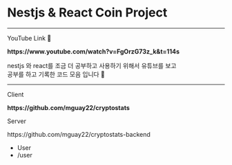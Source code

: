 # Nestjs & React Coin Project 

<hr>
<p>YouTube Link 🚀<p>
<p><b>https://www.youtube.com/watch?v=FgOrzG73z_k&t=114s</b></p>

<p>
    <span>nestjs 와 react를 조금 더 공부하고 사용하기 위해서 유튜브를 보고</span><br/>
    <span>공부를 하고 기록한 코드 모음 입니다 📝</span>
</p>

<hr>
<p>Client</p>
<p><b>https://github.com/mguay22/cryptostats</b></p>

<p>Server</p>
<p>https://github.com/mguay22/cryptostats-backend</p>
<ul>
    <li>User</li>
    <li>/user</li>
</ui>   
